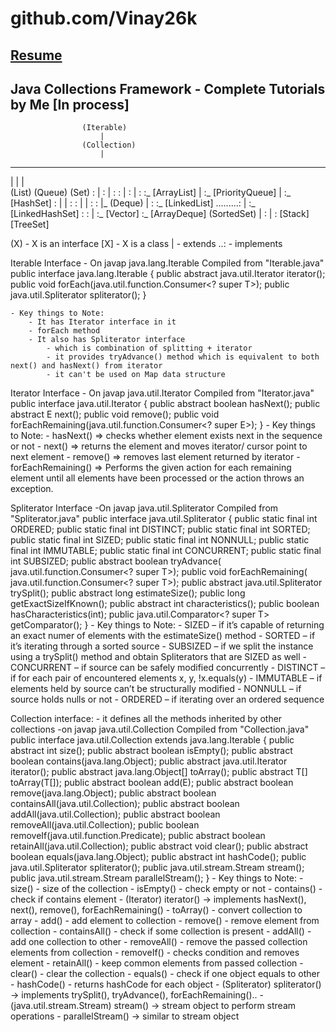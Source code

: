 # github.com/Vinay26k
## [Resume]("https://vinay26k.github.io/Resume.html")
## Java Collections Framework - Complete Tutorials by Me [In process]

					(Iterable)
						|
					(Collection)
					 	|
 _________________________________________________________
 |						|								|	
 (List)				 (Queue)						   (Set)
 	:					| :					   		    | :
 	:					| :					   			| :
 	:_ [ArrayList]		| :_ [PriorityQueue]	   		| :_ [HashSet]
 	:					|								| :
 	:					|								| :
 	:					|_ (Deque) 						| :	
 	:_ [LinkedList]	.........:						    | :_ [LinkedHashSet]
 	:						 :							|
 	:_ [Vector]				 :_ [ArrayDeque]			(SortedSet)
 		  |													:
 		  |													:
 		[Stack]											 [TreeSet]


(X) - X is an interface
[X] - X is a class
|   - extends 
..: - implements





Iterable Interface
	- On javap java.lang.Iterable
		Compiled from "Iterable.java"
			public interface java.lang.Iterable<T> {
  				public abstract java.util.Iterator<T> iterator();
  				public void forEach(java.util.function.Consumer<? super T>);
  				public java.util.Spliterator<T> spliterator();
			}

	- Key things to Note:
		- It has Iterator interface in it
		- forEach method
		- It also has Spliterator interface
			- which is combination of splitting + iterator
			- it provides tryAdvance() method which is equivalent to both next() and hasNext() from iterator
			- it can't be used on Map data structure




Iterator Interface
	- On javap java.util.Iterator
		Compiled from "Iterator.java"
			public interface java.util.Iterator<E> {
  				public abstract boolean hasNext();
  				public abstract E next();
  				public void remove();
  				public void forEachRemaining(java.util.function.Consumer<? super E>);
			}
	- Key things to Note:
		- hasNext() => checks whether element exists next in the sequence or not
		- next()  => returns the element and moves iterator/ cursor point to next element
		- remove() => removes last element returned by iterator
		- forEachRemaining() => Performs the given action for each remaining element until all elements have been processed or the action throws an exception.


Spliterator Interface
	-On javap java.util.Spliterator
		Compiled from "Spliterator.java"
			public interface java.util.Spliterator<T> {
  				public static final int ORDERED;
  				public static final int DISTINCT;
  				public static final int SORTED;
  				public static final int SIZED;
  				public static final int NONNULL;
  				public static final int IMMUTABLE;
  				public static final int CONCURRENT;
  				public static final int SUBSIZED;
  				public abstract boolean tryAdvance( 
  					java.util.function.Consumer<? super T>);
  				public void forEachRemaining(
  					java.util.function.Consumer<? super T>);
  				public abstract java.util.Spliterator<T> 
  					trySplit();
  				public abstract long estimateSize();
  				public long getExactSizeIfKnown();
  				public abstract int characteristics();
  				public boolean hasCharacteristics(int);
  				public java.util.Comparator<? super T> 
  					getComparator();
			}
	- Key things to Note:
		- SIZED – if it’s capable of returning an exact numer of elements with the estimateSize() method
		- SORTED – if it’s iterating through a sorted source
		- SUBSIZED – if we split the instance using a trySplit() method and obtain Spliterators that are SIZED as well
		- CONCURRENT – if source can be safely modified concurrently
		- DISTINCT – if for each pair of encountered elements x, y, !x.equals(y)
		- IMMUTABLE – if elements held by source can’t be structurally modified
		- NONNULL – if source holds nulls or not
		- ORDERED – if iterating over an ordered sequence



Collection interface:
	- it defines all the methods inherited by other collections
	-on javap java.util.Collection
		Compiled from "Collection.java"
			public interface java.util.Collection<E> extends java.lang.Iterable<E> {
  				public abstract int size();
  				public abstract boolean isEmpty();
  				public abstract boolean contains(java.lang.Object);
  				public abstract java.util.Iterator<E> iterator();
  				public abstract java.lang.Object[] toArray();
  				public abstract <T> T[] toArray(T[]);
  				public abstract boolean add(E);
  				public abstract boolean remove(java.lang.Object);
  				public abstract boolean containsAll(java.util.Collection<?>);
  				public abstract boolean addAll(java.util.Collection<? extends E>);
  				public abstract boolean removeAll(java.util.Collection<?>);
  				public boolean removeIf(java.util.function.Predicate<? super E>);
  				public abstract boolean retainAll(java.util.Collection<?>);
  				public abstract void clear();
  				public abstract boolean equals(java.lang.Object);
  				public abstract int hashCode();
  				public java.util.Spliterator<E> spliterator();
  				public java.util.stream.Stream<E> stream();
  				public java.util.stream.Stream<E> parallelStream();
			}
	- Key things to Note:
		- size() - size of the collection
		- isEmpty() - check empty or not
		- contains() - check if contains element
		- (Iterator) iterator() -> implements hasNext(), next(), remove(), forEachRemaining()
		- toArray() - convert collection to array
		- add() - add element to collection
		- remove() - remove element from collection
		- containsAll() - check if some collection is present
		- addAll() -  add one collection to other
		- removeAll() - remove the passed collection elements from collection
		- removeIf() - checks condition and removes element
		- retainAll() - keep common elements from passed collection
		- clear() - clear the collection
		- equals() - check if one object equals to other
		- hashCode() - returns hashCode for each object
		- (Spliterator) spliterator() -> implements trySplit(), tryAdvance(), forEachRemaining()..
		- (java.util.stream.Stream) stream() -> stream object to perform stream operations
		- parallelStream() -> similar to stream object


